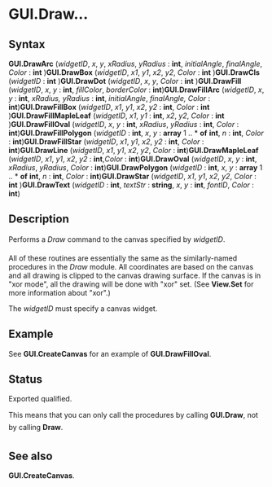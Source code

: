 
# GUI.Draw...

## Syntax
**GUI.DrawArc** (_widgetID_, _x_, _y_, _xRadius_, _yRadius_ : **int**,    _initialAngle_, _finalAngle_, _Color_ : **int** )**GUI.DrawBox** (_widgetID_, _x1_, _y1_, _x2_, _y2_, _Color_ : **int** )**GUI.DrawCls** (_widgetID_ : **int** )**GUI.DrawDot** (_widgetID_, _x_, _y_, _Color_ : **int** )**GUI.DrawFill** (_widgetID_, _x_, _y_ : **int**,    _fillColor_, _borderColor_ : **int**)**GUI.DrawFillArc** (_widgetID_, _x_, _y_ : **int**,    _xRadius,_ _yRadius_ : **int**,     _initialAngle_, _finalAngle,_ _Color_ : **int**)**GUI.DrawFillBox** (_widgetID_, _x1_, _y1_, _x2_, _y2_ : **int**,    _Color_ : **int** )**GUI.DrawFillMapleLeaf** (_widgetID_, _x1_, _y1_ : **int**,    _x2_, _y2_, _Color_ : **int** )**GUI.DrawFillOval** (_widgetID_, _x_, _y_ : **int**,    _xRadius_, _yRadius_ : **int**, _Color_ : **int**)**GUI.DrawFillPolygon** (_widgetID_ : **int**,     _x_, _y_ : **array** 1 .. * **of** **int**, _n_ : **int**, _Color_ : **int**)**GUI.DrawFillStar** (_widgetID_, _x1_, _y1_, _x2_, _y2_ : **int**,    _Color_ : **int**)**GUI.DrawLine** (_widgetID_, _x1_, _y1_, _x2_, _y2_, _Color_ : **int**)**GUI.DrawMapleLeaf** (_widgetID_, _x1_, _y1_, _x2_, _y2_ : **int**,_Color_ : **int**)**GUI.DrawOval** (_widgetID_, _x_, _y_ : **int**,    _xRadius_, _yRadius_, _Color_ : **int**)**GUI.DrawPolygon** (_widgetID_ : **int**,     _x_, _y_ : **array** 1 .. * **of** **int**, _n_ : **int**, _Color_ : **int**)**GUI.DrawStar** (_widgetID_, _x1_, _y1_, _x2_, _y2_, _Color_ : **int** )**GUI.DrawText** (_widgetID_ : **int**, _textStr_ : **string**,     _x_, _y_ : **int**, _fontID_, _Color_ : **int**)

## Description
Performs a _Draw_&#133; command to the canvas specified by _widgetID_.

All of these routines are essentially the same as the similarly-named procedures in the _Draw_ module. All coordinates are based on the canvas and all drawing is clipped to the canvas drawing surface. If the canvas is in "xor mode", all the drawing will be done with "xor" set. (See **View.Set** for more information about "xor".)

The _widgetID_ must specify a canvas widget.


## Example
See **GUI.CreateCanvas** for an example of **GUI.DrawFillOval**.


## Status
Exported qualified.

This means that you can only call the procedures by calling **GUI.Draw&#133;**, not by calling **Draw&#133;**.


## See also
**GUI.CreateCanvas**.

